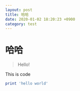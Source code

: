 ```yaml
---
layout: post
title: 哈哈
date: 2020-01-02 18:20:23 +0900
category: test
---
```

# 哈哈
> Hello!

This is code
```ruby
print 'hello world'
```